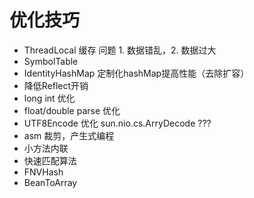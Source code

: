 # 优化技巧

* ThreadLocal  缓存    问题 1.  数据错乱，2. 数据过大
* SymbolTable
* IdentityHashMap 定制化hashMap提高性能（去除扩容）
* 降低Reflect开销
* long int 优化
* float/double parse 优化
* UTF8Encode 优化   sun.nio.cs.ArryDecode ???
* asm 裁剪，产生式编程
* 小方法内联
* 快速匹配算法
* FNVHash
* BeanToArray
